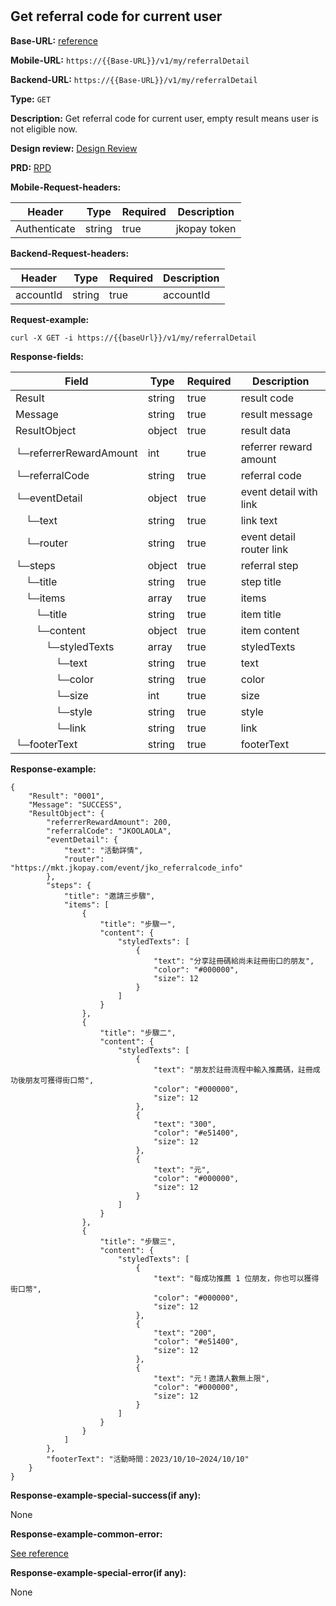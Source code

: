 #
## Get referral code for current user

**Base-URL:** [reference](https://jkopay.atlassian.net/wiki/spaces/RD4/pages/29393109/jkopay-app-svc+base-url)

**Mobile-URL:** `https://{{Base-URL}}/v1/my/referralDetail`

**Backend-URL:** `https://{{Base-URL}}/v1/my/referralDetail`

**Type:** `GET`

**Description:** Get referral code for current user, empty result means user is not eligible now.

**Design review:** [Design Review](https://jkopay.atlassian.net/wiki/spaces/RD4/pages/33424007/referral+code+Design+Review)

**PRD:** [RPD](https://jkopay.atlassian.net/wiki/spaces/PM/pages/29687846)

**Mobile-Request-headers:**

| Header       | Type   | Required | Description  |
|--------------|--------|----------|--------------|
| Authenticate | string | true     | jkopay token |

**Backend-Request-headers:**

| Header    | Type   | Required | Description |
|-----------|--------|----------|-------------|
| accountId | string | true     | accountId   |

**Request-example:**
```
curl -X GET -i https://{{baseUrl}}/v1/my/referralDetail
```

**Response-fields:**

| Field                           | Type   | Required | Description              |
|---------------------------------|--------|----------|--------------------------|
| Result                          | string | true     | result code              |
| Message                         | string | true     | result message           |
| ResultObject                    | object | true     | result data              |
| └─referrerRewardAmount          | int    | true     | referrer reward amount   |
| └─referralCode                  | string | true     | referral code            |
| └─eventDetail                   | object | true     | event detail with link   |
| &emsp;└─text                    | string | true     | link text                |
| &emsp;└─router                  | string | true     | event detail router link |
| └─steps                         | object | true     | referral step            |
| &emsp;└─title                   | string | true     | step title               |
| &emsp;└─items                   | array  | true     | items                    |
| &emsp;&emsp;└─title             | string | true     | item title               |
| &emsp;&emsp;└─content           | object | true     | item content             |
| &emsp;&emsp;&emsp;└─styledTexts | array  | true     | styledTexts              |
| &emsp;&emsp;&emsp;&emsp;└─text  | string | true     | text                     |
| &emsp;&emsp;&emsp;&emsp;└─color | string | true     | color                    |
| &emsp;&emsp;&emsp;&emsp;└─size  | int    | true     | size                     |
| &emsp;&emsp;&emsp;&emsp;└─style | string | true     | style                    |
| &emsp;&emsp;&emsp;&emsp;└─link  | string | true     | link                     |
| └─footerText                    | string | true     | footerText               |

**Response-example:**
```
{
    "Result": "0001",
    "Message": "SUCCESS",
    "ResultObject": {
        "referrerRewardAmount": 200,
        "referralCode": "JKOOLAOLA",
        "eventDetail": {
            "text": "活動詳情",
            "router": "https://mkt.jkopay.com/event/jko_referralcode_info"
        },
        "steps": {
            "title": "邀請三步驟",
            "items": [
                {
                    "title": "步驟一",
                    "content": {
                        "styledTexts": [
                            {
                                "text": "分享註冊碼給尚未註冊街口的朋友",
                                "color": "#000000",
                                "size": 12
                            }
                        ]
                    }
                },
                {
                    "title": "步驟二",
                    "content": {
                        "styledTexts": [
                            {
                                "text": "朋友於註冊流程中輸入推薦碼，註冊成功後朋友可獲得街口幣",
                                "color": "#000000",
                                "size": 12
                            },
                            {
                                "text": "300",
                                "color": "#e51400",
                                "size": 12
                            },
                            {
                                "text": "元",
                                "color": "#000000",
                                "size": 12
                            }
                        ]
                    }
                },
                {
                    "title": "步驟三",
                    "content": {
                        "styledTexts": [
                            {
                                "text": "每成功推薦 1 位朋友，你也可以獲得街口幣",
                                "color": "#000000",
                                "size": 12
                            },
                            {
                                "text": "200",
                                "color": "#e51400",
                                "size": 12
                            },
                            {
                                "text": "元！邀請人數無上限",
                                "color": "#000000",
                                "size": 12
                            }
                        ]
                    }
                }
            ]
        },
        "footerText": "活動時間：2023/10/10~2024/10/10"
    }
}
```

**Response-example-special-success(if any):**

None

**Response-example-common-error:**

[See reference](https://jkopay.atlassian.net/wiki/spaces/RD4/pages/29852060/jkopay-app-svc+result+code)

**Response-example-special-error(if any):**

None